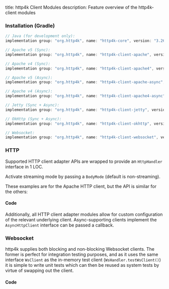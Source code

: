 title: http4k Client Modules
description: Feature overview of the http4k-client modules

### Installation (Gradle)

```groovy
// Java (for development only):
implementation group: "org.http4k", name: "http4k-core", version: "3.264.0"

// Apache v5 (Sync): 
implementation group: "org.http4k", name: "http4k-client-apache", version: "3.264.0"

// Apache v4 (Sync): 
implementation group: "org.http4k", name: "http4k-client-apache4", version: "3.264.0"

// Apache v5 (Async): 
implementation group: "org.http4k", name: "http4k-client-apache-async", version: "3.264.0"

// Apache v4 (Async): 
implementation group: "org.http4k", name: "http4k-client-apache4-async", version: "3.264.0"

// Jetty (Sync + Async): 
implementation group: "org.http4k", name: "http4k-client-jetty", version: "3.264.0"

// OkHttp (Sync + Async): 
implementation group: "org.http4k", name: "http4k-client-okhttp", version: "3.264.0"

// Websocket: 
implementation group: "org.http4k", name: "http4k-client-websocket", version: "3.264.0"
```

### HTTP
Supported HTTP client adapter APIs are wrapped to provide an `HttpHandler` interface in 1 LOC.

Activate streaming mode by passing a `BodyMode` (default is non-streaming).

These examples are for the Apache HTTP client, but the API is similar for the others:

#### Code [<img class="octocat"/>](https://github.com/http4k/http4k/blob/master/src/docs/guide/modules/clients/example_http.kt)

<script src="https://gist-it.appspot.com/https://github.com/http4k/http4k/blob/master/src/docs/guide/modules/clients/example_http.kt"></script>

Additionally, all HTTP client adapter modules allow for custom configuration of the relevant underlying client. Async-supporting clients implement the `AsyncHttpClient` interface can be passed a callback.

### Websocket
http4k supplies both blocking and non-blocking Websocket clients. The former is perfect for integration testing purposes, and as it uses the same interface `WsClient` as the in-memory test client (`WsHandler.testWsClient()`) it is simple to write unit tests which can then be reused as system tests by virtue of swapping out the client.

#### Code [<img class="octocat"/>](https://github.com/http4k/http4k/blob/master/src/docs/guide/modules/clients/example_websocket.kt)

<script src="https://gist-it.appspot.com/https://github.com/http4k/http4k/blob/master/src/docs/guide/modules/clients/example_websocket.kt"></script>
